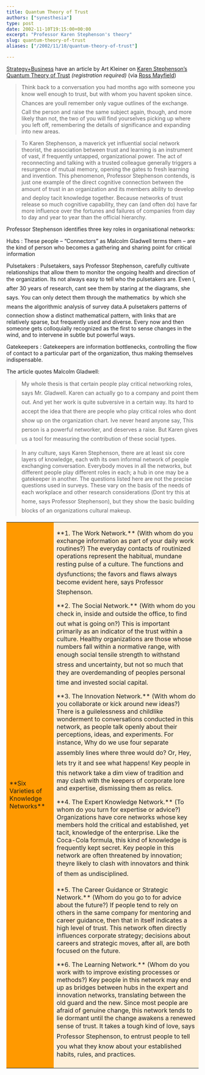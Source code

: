 ```yaml
---
title: Quantum Theory of Trust
authors: ["synesthesia"]
type: post
date: 2002-11-10T19:15:00+00:00
excerpt: "Professor Karen Stephenson's theory"
slug: quantum-theory-of-trust 
aliases: ["/2002/11/10/quantum-theory-of-trust"]

---
```

[Strategy+Business][1] have an article by Art Kleiner on [Karen Stephenson&#8217;s Quantum Theory of Trust][2] _(registration required)_ (via [Ross Mayfield][3])

> Think back to a conversation you had months ago with someone you know well enough to trust, but with whom you havent spoken since. Chances are youll remember only vague outlines of the exchange. Call the person and raise the same subject again, though, and more likely than not, the two of you will find yourselves picking up where you left off, remembering the details of significance and expanding into new areas.
  
> To Karen Stephenson, a maverick yet influential social network theorist, the association between trust and learning is an instrument of vast, if frequently untapped, organizational power. The act of reconnecting and talking with a trusted colleague generally triggers a resurgence of mutual memory, opening the gates to fresh learning and invention. This phenomenon, Professor Stephenson contends, is just one example of the direct cognitive connection between the amount of trust in an organization and its members ability to develop and deploy tacit knowledge together. Because networks of trust release so much cognitive capability, they can (and often do) have far more influence over the fortunes and failures of companies from day to day and year to year than the official hierarchy.

<!--more-->


  
Professor Stephenson identifies three key roles in organisational networks:

Hubs
:   These people &#8211; &#8220;Connectors&#8221; as Malcolm Gladwell terms them &#8211; are the kind of person who becomes a gathering and sharing point for critical information

Pulsetakers
:   Pulsetakers, says Professor Stephenson, carefully cultivate relationships that allow them to monitor the ongoing health and direction of the organization. Its not always easy to tell who the pulsetakers are. Even I, after 30 years of research, cant see them by staring at the diagrams, she says. You can only detect them through the mathematics  by which she means the algorithmic analysis of survey data.A pulsetakers patterns of connection show a distinct mathematical pattern, with links that are relatively sparse, but frequently used and diverse. Every now and then someone gets colloquially recognized as the first to sense changes in the wind, and to intervene in subtle but powerful ways. 

Gatekeepers
:   Gatekeepers are information bottlenecks, controlling the flow of contact to a particular part of the organization, thus making themselves indispensable.

The article quotes Malcolm Gladwell:

> My whole thesis is that certain people play critical networking roles, says Mr. Gladwell. Karen can actually go to a company and point them out. And yet her work is quite subversive in a certain way. Its hard to accept the idea that there are people who play critical roles who dont show up on the organization chart. Ive never heard anyone say, This person is a powerful networker, and deserves a raise. But Karen gives us a tool for measuring the contribution of these social types.

> In any culture, says Karen Stephenson, there are at least six core layers of knowledge, each with its own informal network of people exchanging conversation. Everybody moves in all the networks, but different people play different roles in each; a hub in one may be a gatekeeper in another. The questions listed here are not the precise questions used in surveys. These vary on the basis of the needs of each workplace and other research considerations (Dont try this at home, says Professor Stephenson), but they show the basic building blocks of an organizations cultural makeup.

<TABLE cellSpacing=0 cellPadding=4 width="100%" border=0>
  

  



  
<TD bgColor=#ff9900>
  
<P class=articletextbold>**Six Varieties of Knowledge Networks**</P></TD>
  



  
<TD bgColor=#fff0d9>
  
<P class=articletext></P>
  
<P class=articletext><SPAN class=articletextbold>**1. The Work Network.** </SPAN>(With whom do you exchange information as part of your daily work routines?) The everyday contacts of routinized operations represent the habitual, mundane resting pulse of a culture. The functions and dysfunctions; the favors and flaws always become evident here, says Professor Stephenson.</P>
  
<P class=articletext><SPAN class=articletextbold>**2. The Social Network.** </SPAN>(With whom do you check in, inside and outside the office, to find out what is going on?) This is important primarily as an indicator of the trust within a culture. Healthy organizations are those whose numbers fall within a normative range, with enough social tensile strength to withstand stress and uncertainty, but not so much that they are overdemanding of peoples personal time and invested social capital.</P>
  
<P class=articletext><SPAN class=articletextbold>**3. The Innovation Network.** </SPAN>(With whom do you collaborate or kick around new ideas?) There is a guilelessness and childlike wonderment to conversations conducted in this network, as people talk openly about their perceptions, ideas, and experiments. For instance, Why do we use four separate assembly lines where three would do? Or, Hey, lets try it and see what happens! Key people in this network take a dim view of tradition and may clash with the keepers of corporate lore and expertise, dismissing them as relics.</P>
  
<P class=articletext><SPAN class=articletextbold>**4. The Expert Knowledge Network.** </SPAN>(To whom do you turn for expertise or advice?) Organizations have core networks whose key members hold the critical and established, yet tacit, knowledge of the enterprise. Like the Coca-Cola formula, this kind of knowledge is frequently kept secret. Key people in this network are often threatened by innovation; theyre likely to clash with innovators and think of them as undisciplined.</P>
  
<P class=articletext><SPAN class=articletextbold>**5. The Career Guidance or Strategic Network.** </SPAN>(Whom do you go to for advice about the future?) If people tend to rely on others in the same company for mentoring and career guidance, then that in itself indicates a high level of trust. This network often directly influences corporate strategy; decisions about careers and strategic moves, after all, are both focused on the future.</P>
  
<P class=articletext><SPAN class=articletextbold>**6. The Learning Network.** </SPAN>(Whom do you work with to improve existing processes or methods?) Key people in this network may end up as bridges between hubs in the expert and innovation networks, translating between the old guard and the new. Since most people are afraid of genuine change, this network tends to lie dormant until the change awakens a renewed sense of trust. It takes a tough kind of love, says Professor Stephenson, to entrust people to tell you what they know about your established habits, rules, and practices.</P></TD></TABLE>

 [1]: https://www.strategy-business.com/
 [2]: https://www.strategy-business.com/press/prnt/?ptag-ps=&art=9056282&pg=0&format=print "Karen Stephenson's Quantum Theory of Trust"
 [3]: https://radio.weblogs.com/0114726/